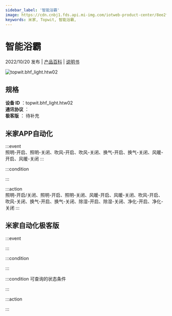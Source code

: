 ```yaml
---
sidebar_label: '智能浴霸'
image: https://cdn.cnbj1.fds.api.mi-img.com/iotweb-product-center/8ee2fe4c892c8d8a5333cca01529771b_1665536409838.png?GalaxyAccessKeyId=AKVGLQWBOVIRQ3XLEW&Expires=9223372036854775807&Signature=XKMZnNKz+BAv55Ezfy+OPYy46VA=
keywords: 米家, Topwit, 智能浴霸, 
---
```

# 智能浴霸

2022/10/20 发布 | [产品百科](https://home.mi.com/webapp/content/baike/product/index.html?model=topwit.bhf_light.htw02/) | [说明书](https://home.mi.com/views/introduction.html?model=topwit.bhf_light.htw02&region=cn)

![topwit.bhf_light.htw02](https://cdn.cnbj1.fds.api.mi-img.com/iotweb-product-center/8ee2fe4c892c8d8a5333cca01529771b_1665536409838.png?GalaxyAccessKeyId=AKVGLQWBOVIRQ3XLEW&Expires=9223372036854775807&Signature=XKMZnNKz+BAv55Ezfy+OPYy46VA=)

## 规格  
> 
**设备 ID** ：topwit.bhf_light.htw02  
**通讯协议** ：  
**极客版**  ： 待补充 


## 米家APP自动化  

:::event  
照明-开启、照明-关闭、吹风-开启、吹风-关闭、换气-开启、换气-关闭、风暖-开启、风暖-关闭
:::

:::condition  

:::

:::action   
照明-开启/关闭、照明-开启、照明-关闭、风暖-开启、风暖-关闭、吹风-开启、吹风-关闭、换气-开启、换气-关闭、除湿-开启、除湿-关闭、净化-开启、净化-关闭
:::

## 米家自动化极客版  

:::event  

:::

:::condition  

:::

:::condition 可查询的状态条件  

:::

:::action  

:::

        
